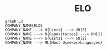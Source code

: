 <h1 align="center">ELO</h1>

```mermaid
graph LR
COMPANY_NAME{ELO}
COMPANY_NAME ---> U{Users} ---> UN[3]
COMPANY_NAME ---> R{Repositories} ---> RN[1]
COMPANY_NAME ---> G{Gists} ---> GN[2]
COMPANY_NAME ---> ML{Most Used<br>Languages}
```
